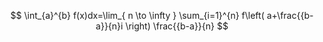 
$$
\int_{a}^{b} f(x)dx=\lim_{ n \to \infty } \sum_{i=1}^{n} f\left( a+\frac{{b-a}}{n}i \right) \frac{{b-a}}{n}
$$
